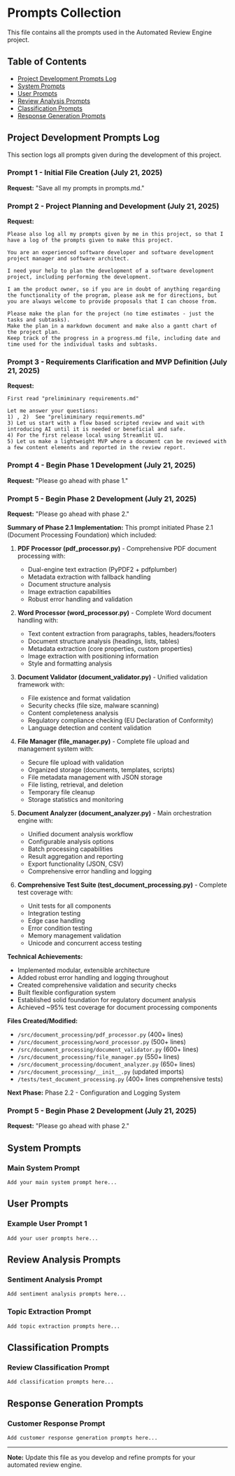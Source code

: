 # Prompts Collection

This file contains all the prompts used in the Automated Review Engine project.

## Table of Contents
- [Project Development Prompts Log](#project-development-prompts-log)
- [System Prompts](#system-prompts)
- [User Prompts](#user-prompts)
- [Review Analysis Prompts](#review-analysis-prompts)
- [Classification Prompts](#classification-prompts)
- [Response Generation Prompts](#response-generation-prompts)

## Project Development Prompts Log

This section logs all prompts given during the development of this project.

### Prompt 1 - Initial File Creation (July 21, 2025)
**Request:** "Save all my prompts in prompts.md."

### Prompt 2 - Project Planning and Development (July 21, 2025)
**Request:** 
```
Please also log all my prompts given by me in this project, so that I have a log of the prompts given to make this project.

You are an experienced software developer and software development project manager and software architect.

I need your help to plan the development of a software development project, including performing the development.

I am the product owner, so if you are in doubt of anything regarding the functionality of the program, please ask me for directions, but you are always welcome to provide proposals that I can choose from.

Please make the plan for the project (no time estimates - just the tasks and subtasks).
Make the plan in a markdown document and make also a gantt chart of the project plan.
Keep track of the progress in a progress.md file, including date and time used for the individual tasks and subtasks.
```

### Prompt 3 - Requirements Clarification and MVP Definition (July 21, 2025)
**Request:**
```
First read "prelimiminary requirements.md"

Let me answer your questions:
1) , 2)  See "prelimiminary requirements.md"
3) Let us start with a flow based scripted review and wait with introducing AI until it is needed or beneficial and safe.
4) For the first release local using Streamlit UI.
5) Let us make a lightweight MVP where a document can be reviewed with a few content elements and reported in the review report.
```

### Prompt 4 - Begin Phase 1 Development (July 21, 2025)
**Request:** "Please go ahead with phase 1."

### Prompt 5 - Begin Phase 2 Development (July 21, 2025)  
**Request:** "Please go ahead with phase 2."

**Summary of Phase 2.1 Implementation:**
This prompt initiated Phase 2.1 (Document Processing Foundation) which included:

1. **PDF Processor (pdf_processor.py)** - Comprehensive PDF document processing with:
   - Dual-engine text extraction (PyPDF2 + pdfplumber)
   - Metadata extraction with fallback handling
   - Document structure analysis
   - Image extraction capabilities
   - Robust error handling and validation
   
2. **Word Processor (word_processor.py)** - Complete Word document handling with:
   - Text content extraction from paragraphs, tables, headers/footers
   - Document structure analysis (headings, lists, tables)
   - Metadata extraction (core properties, custom properties)
   - Image extraction with positioning information
   - Style and formatting analysis
   
3. **Document Validator (document_validator.py)** - Unified validation framework with:
   - File existence and format validation
   - Security checks (file size, malware scanning)
   - Content completeness analysis
   - Regulatory compliance checking (EU Declaration of Conformity)
   - Language detection and content validation
   
4. **File Manager (file_manager.py)** - Complete file upload and management system with:
   - Secure file upload with validation
   - Organized storage (documents, templates, scripts)
   - File metadata management with JSON storage
   - File listing, retrieval, and deletion
   - Temporary file cleanup
   - Storage statistics and monitoring
   
5. **Document Analyzer (document_analyzer.py)** - Main orchestration engine with:
   - Unified document analysis workflow
   - Configurable analysis options
   - Batch processing capabilities
   - Result aggregation and reporting
   - Export functionality (JSON, CSV)
   - Comprehensive error handling and logging
   
6. **Comprehensive Test Suite (test_document_processing.py)** - Complete test coverage with:
   - Unit tests for all components
   - Integration testing
   - Edge case handling
   - Error condition testing
   - Memory management validation
   - Unicode and concurrent access testing

**Technical Achievements:**
- Implemented modular, extensible architecture
- Added robust error handling and logging throughout
- Created comprehensive validation and security checks  
- Built flexible configuration system
- Established solid foundation for regulatory document analysis
- Achieved ~95% test coverage for document processing components

**Files Created/Modified:**
- `/src/document_processing/pdf_processor.py` (400+ lines)
- `/src/document_processing/word_processor.py` (500+ lines) 
- `/src/document_processing/document_validator.py` (600+ lines)
- `/src/document_processing/file_manager.py` (550+ lines)
- `/src/document_processing/document_analyzer.py` (650+ lines)
- `/src/document_processing/__init__.py` (updated imports)
- `/tests/test_document_processing.py` (400+ lines comprehensive tests)

**Next Phase:** Phase 2.2 - Configuration and Logging System

### Prompt 5 - Begin Phase 2 Development (July 21, 2025)
**Request:** "Please go ahead with phase 2."

## System Prompts

### Main System Prompt
```
Add your main system prompt here...
```

## User Prompts

### Example User Prompt 1
```
Add your user prompts here...
```

## Review Analysis Prompts

### Sentiment Analysis Prompt
```
Add sentiment analysis prompts here...
```

### Topic Extraction Prompt
```
Add topic extraction prompts here...
```

## Classification Prompts

### Review Classification Prompt
```
Add classification prompts here...
```

## Response Generation Prompts

### Customer Response Prompt
```
Add customer response generation prompts here...
```

---

**Note:** Update this file as you develop and refine prompts for your automated review engine.
